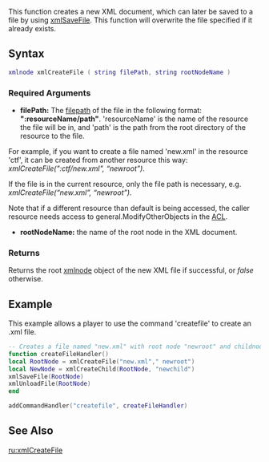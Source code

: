 This function creates a new XML document, which can later be saved to a file by using [xmlSaveFile](/docs/xmlsavefile.md "wikilink"). This function will overwrite the file specified if it already exists.

Syntax
------

``` lua
xmlnode xmlCreateFile ( string filePath, string rootNodeName )
```

### Required Arguments

-   **filePath:** The [filepath](/docs/filepath.md "wikilink") of the file in the following format: **":resourceName/path"**. 'resourceName' is the name of the resource the file will be in, and 'path' is the path from the root directory of the resource to the file.

  
For example, if you want to create a file named 'new.xml' in the resource 'ctf', it can be created from another resource this way: *xmlCreateFile(":ctf/new.xml", “newroot”)*.

If the file is in the current resource, only the file path is necessary, e.g. *xmlCreateFile(“new.xml”, “newroot”)*.

Note that if a different resource than default is being accessed, the caller resource needs access to general.ModifyOtherObjects in the [ACL](/docs/acl.md "wikilink").

-   **rootNodeName:** the name of the root node in the XML document.

### Returns

Returns the root [xmlnode](/docs/xmlnode.md "wikilink") object of the new XML file if successful, or *false* otherwise.

Example
-------

This example allows a player to use the command 'createfile' to create an .xml file.

``` lua
-- Creates a file named "new.xml" with root node "newroot" and childnode "newchild".
function createFileHandler()
local RootNode = xmlCreateFile("new.xml"," newroot")
local NewNode = xmlCreateChild(RootNode, "newchild")
xmlSaveFile(RootNode)
xmlUnloadFile(RootNode)
end

addCommandHandler("createfile", createFileHandler)
```

See Also
--------

[ru:xmlCreateFile](/docs/ru:xmlcreatefile.md "wikilink")
